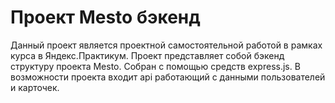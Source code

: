 # Проект Mesto бэкенд
Данный проект является проектной самостоятельной работой в рамках курса в Яндекс.Практикум. Проект представляет собой бэкенд структуру проекта Mesto. Собран с помощью средств express.js. В возможности проекта входит api работающий с данными пользователей и карточек.
